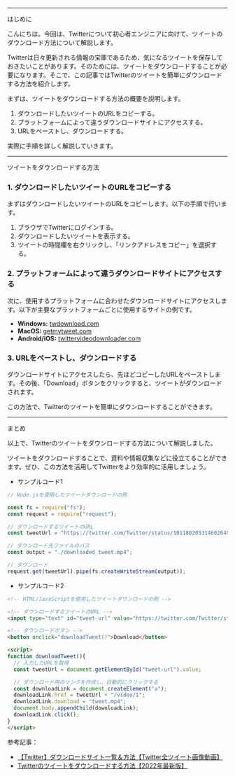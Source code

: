 <!--
title:   【初心者向け】Twitterのツイートをダウンロードする方法
tags:    Twitter,使い方
id:      84a01c767ff69d90466a
private: false
-->


---

はじめに

こんにちは。今回は、Twitterについて初心者エンジニアに向けて、ツイートのダウンロード方法について解説します。

Twitterは日々更新される情報の宝庫であるため、気になるツイートを保存しておきたいことがあります。そのためには、ツイートをダウンロードすることが必要になります。そこで、この記事ではTwitterのツイートを簡単にダウンロードする方法を紹介します。

まずは、ツイートをダウンロードする方法の概要を説明します。

1. ダウンロードしたいツイートのURLをコピーする。
2. プラットフォームによって違うダウンロードサイトにアクセスする。
3. URLをペーストし、ダウンロードする。

実際に手順を詳しく解説していきます。

---

ツイートをダウンロードする方法

### 1. ダウンロードしたいツイートのURLをコピーする

まずはダウンロードしたいツイートのURLをコピーします。以下の手順で行います。

1. ブラウザでTwitterにログインする。
2. ダウンロードしたいツイートを表示する。
3. ツイートの時間欄を右クリックし、「リンクアドレスをコピー」を選択する。

### 2. プラットフォームによって違うダウンロードサイトにアクセスする

次に、使用するプラットフォームに合わせたダウンロードサイトにアクセスします。以下が主要なプラットフォームごとに使用するサイトの例です。

- **Windows:** [twdownload.com](https://twdownload.com/)
- **MacOS:** [getmytweet.com](https://getmytweet.com/)
- **Android/iOS:** [twittervideodownloader.com](https://twittervideodownloader.com/)

### 3. URLをペーストし、ダウンロードする

ダウンロードサイトにアクセスしたら、先ほどコピーしたURLをペーストします。その後、「Download」ボタンをクリックすると、ツイートがダウンロードされます。

この方法で、Twitterのツイートを簡単にダウンロードすることができます。

---

まとめ

以上で、Twitterのツイートをダウンロードする方法について解説しました。

ツイートをダウンロードすることで、資料や情報収集などに役立てることができます。ぜひ、この方法を活用してTwitterをより効率的に活用しましょう。

- サンプルコード1

```javascript
// Node.jsを使用したツイートダウンロードの例

const fs = require("fs");
const request = require("request");

// ダウンロードするツイートのURL
const tweetUrl = "https://twitter.com/Twitter/status/1011802053146026498";

// ダウンロード先ファイルのパス
const output = "./downloaded_tweet.mp4";

// ダウンロード
request.get(tweetUrl).pipe(fs.createWriteStream(output));
```

- サンプルコード2
```html
<!-- HTML/JavaScriptを使用したツイートダウンロードの例 -->

<!-- ダウンロードするツイートのURL -->
<input type="text" id="tweet-url" value="https://twitter.com/Twitter/status/1011802053146026498">

<!-- ダウンロードボタン -->
<button onclick="downloadTweet()">Download</button>

<script>
function downloadTweet(){
  // 入力したURLを取得
  const tweetUrl = document.getElementById("tweet-url").value;

  // ダウンロード用のリンクを作成し、自動的にクリックする
  const downloadLink = document.createElement("a");
  downloadLink.href = tweetUrl + "/video/1";
  downloadLink.download = "tweet.mp4";
  document.body.appendChild(downloadLink);
  downloadLink.click();
}
</script>
```

参考記事：
- [【Twitter】ダウンロードサイト一覧＆方法【Twitter全ツイート画像動画】](https://gw5.jp/twitter-download-tweet.html)
- [Twitterのツイートをダウンロードする方法【2022年最新版】](https://c-old.xyz/twitter-download/)
